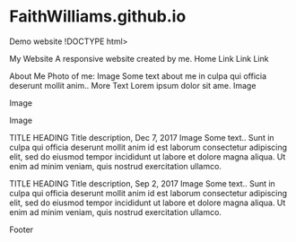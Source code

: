 # FaithWilliams.github.io
Demo website
!DOCTYPE html>

My Website
A responsive website created by me.
Home Link Link Link


About Me
Photo of me:
Image
Some text about me in culpa qui officia deserunt mollit anim..
More Text
Lorem ipsum dolor sit ame.
Image

Image

Image

TITLE HEADING
Title description, Dec 7, 2017
Image
Some text..
Sunt in culpa qui officia deserunt mollit anim id est laborum consectetur adipiscing elit, sed do eiusmod tempor incididunt ut labore et dolore magna aliqua. Ut enim ad minim veniam, quis nostrud exercitation ullamco.

TITLE HEADING
Title description, Sep 2, 2017
Image
Some text..
Sunt in culpa qui officia deserunt mollit anim id est laborum consectetur adipiscing elit, sed do eiusmod tempor incididunt ut labore et dolore magna aliqua. Ut enim ad minim veniam, quis nostrud exercitation ullamco.

Footer
